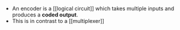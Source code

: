 - An encoder is a [[logical circuit]] which takes multiple inputs and produces a **coded output**.
- This is in contrast to a [[multiplexer]]